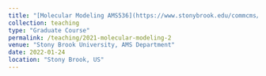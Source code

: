 ```yaml
---
title: "[Molecular Modeling AMS536](https://www.stonybrook.edu/commcms/ams/graduate/_courses/ams536)"
collection: teaching
type: "Graduate Course"
permalink: /teaching/2021-molecular-modeling-2
venue: "Stony Brook University, AMS Department"
date: 2022-01-24
location: "Stony Brook, US"
---
```



